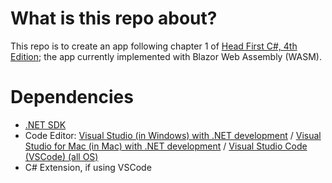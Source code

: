 # What is this repo about?
This repo is to create an app following chapter 1 of [Head First C#, 4th Edition](https://github.com/head-first-csharp/fourth-edition); the app currently implemented with Blazor Web Assembly (WASM).

# Dependencies
- [.NET SDK](https://dotnet.microsoft.com/)
- Code Editor: [Visual Studio (in Windows) with .NET development](https://visualstudio.microsoft.com/vs) / [Visual Studio for Mac (in Mac) with .NET development](https://visualstudio.microsoft.com/vs/mac) / [Visual Studio Code (VSCode) (all OS)](https://code.visualstudio.com)
- C# Extension, if using VSCode
